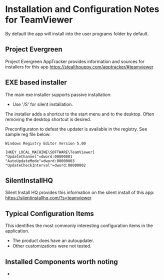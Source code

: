 # Installation and Configuration Notes for TeamViewer

By default the app will install into the user programs folder by default.

## Project Evergreen
Project Evergreen AppTracker provides information and sources for installers for this app https://stealthpuppy.com/apptracker/#teamviewer 

## EXE based installer


The main exe installer supports passive installation:
* Use '/S' for silent installation.

The installer adds a shortcut to the start menu and to the desktop.  Often removing the desktop shortcut is desired.

Preconfiguraton to defeat the updater is available in the registry.  See sample reg file below:

```reg
Windows Registry Editor Version 5.00

[HKEY_LOCAL_MACHINE\SOFTWARE\TeamViewer]
"UpdateChannel"=dword:00000001
"AutoUpdateMode"=dword:00000003
"UpdateCheckInterval"=dword:00000002
```

## SilentInstallHQ
Silent Install HQ provides this information on the silent install of this app: https://silentinstallhq.com/?s=teamviewer  

## Typical Configuration Items 

This identifies the most commonly interesting configuration items in the application.

* The product does have an autoupdater.
* Other customizations were not tested.

## Installed Components worth noting

* 
